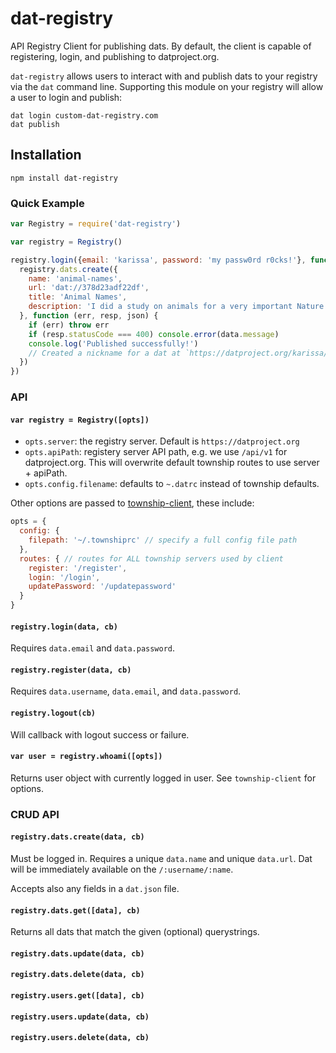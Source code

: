 # dat-registry

API Registry Client for publishing dats. By default, the client is capable of registering, login, and publishing to datproject.org.

`dat-registry` allows users to interact with and publish dats to your registry via the `dat` command line. Supporting this module on your registry will allow a user to login and publish:

```
dat login custom-dat-registry.com
dat publish
```

## Installation

```
npm install dat-registry
```

### Quick Example

```js
var Registry = require('dat-registry')

var registry = Registry()

registry.login({email: 'karissa', password: 'my passw0rd r0cks!'}, function () {
  registry.dats.create({
    name: 'animal-names',
    url: 'dat://378d23adf22df',
    title: 'Animal Names',
    description: 'I did a study on animals for a very important Nature study, here are the spreadsheets with raw animals in them.'
  }, function (err, resp, json) {
    if (err) throw err
    if (resp.statusCode === 400) console.error(data.message)
    console.log('Published successfully!')
    // Created a nickname for a dat at `https://datproject.org/karissa/animal-names`
  })
})
```

### API

#### `var registry = Registry([opts])`

  * `opts.server`: the registry server. Default is `https://datproject.org`
  * `opts.apiPath`: registery server API path, e.g. we use `/api/v1` for datproject.org. This will overwrite default township routes to use server + apiPath.
  * `opts.config.filename`: defaults to `~.datrc` instead of township defaults.

Other options are passed to [township-client](https://github.com/township/township-client), these include:

```js
opts = {
  config: {
    filepath: '~/.townshiprc' // specify a full config file path 
  },
  routes: { // routes for ALL township servers used by client
    register: '/register',
    login: '/login',
    updatePassword: '/updatepassword'
  }
}
```

#### `registry.login(data, cb)`

Requires `data.email` and `data.password`.

#### `registry.register(data, cb)`

Requires `data.username`, `data.email`, and `data.password`.

#### `registry.logout(cb)`

Will callback with logout success or failure.

#### `var user = registry.whoami([opts])`

Returns user object with currently logged in user. See `township-client` for options.

### CRUD API

#### `registry.dats.create(data, cb)`

Must be logged in. Requires a unique `data.name` and unique `data.url`. Dat will be immediately available on the `/:username/:name`.

Accepts also any fields in a `dat.json` file.

#### `registry.dats.get([data], cb)`

Returns all dats that match the given (optional) querystrings.

#### `registry.dats.update(data, cb)`
#### `registry.dats.delete(data, cb)`
#### `registry.users.get([data], cb)`
#### `registry.users.update(data, cb)`
#### `registry.users.delete(data, cb)`
